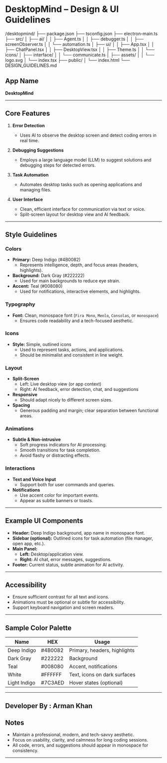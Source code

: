 # DesktopMind – Design & UI Guidelines
/desktopmind/
├── package.json
├── tsconfig.json
├── electron-main.ts
├── src/
│   ├── ai/
│   │   ├── Agent.ts
│   │   ├── debugger.ts
│   │   ├── screenObserver.ts
│   │   └── automation.ts
│   ├── ui/
│   │   ├── App.tsx
│   │   ├── ChatPanel.tsx
│   │   ├── DesktopView.tsx
│   │   ├── Theme.ts
│   │   └── icons/
│   ├── interface/
│   │   └── communicate.ts
│   ├── assets/
│   │   └── logo.svg
│   └── index.tsx
├── public/
│   └── index.html
└── DESIGN_GUIDELINES.md

## App Name
**DesktopMind**

---

## Core Features

1. **Error Detection**
   - Uses AI to observe the desktop screen and detect coding errors in real time.

2. **Debugging Suggestions**
   - Employs a large language model (LLM) to suggest solutions and debugging steps for detected errors.

3. **Task Automation**
   - Automates desktop tasks such as opening applications and managing files.

4. **User Interface**
   - Clean, efficient interface for communication via text or voice.
   - Split-screen layout for desktop view and AI feedback.

---

## Style Guidelines

### Colors

- **Primary:** Deep Indigo (#4B0082)
  - Represents intelligence, depth, and focus areas (headers, highlights).
- **Background:** Dark Gray (#222222)
  - Used for main backgrounds to reduce eye strain.
- **Accent:** Teal (#008080)
  - Used for notifications, interactive elements, and highlights.

### Typography

- **Font:** Clean, monospace font (`Fira Mono`, `Menlo`, `Consolas`, or `monospace`)
  - Ensures code readability and a tech-focused aesthetic.

### Icons

- **Style:** Simple, outlined icons
  - Used to represent tasks, actions, and applications.
  - Should be minimalist and consistent in line weight.

### Layout

- **Split-Screen**
  - Left: Live desktop view (or app context)
  - Right: AI feedback, error detection, chat, and suggestions
- **Responsive**
  - Should adapt nicely to different screen sizes.
- **Spacing**
  - Generous padding and margin; clear separation between functional areas.

### Animations

- **Subtle & Non-intrusive**
  - Soft progress indicators for AI processing.
  - Smooth transitions for task completion.
  - Avoid flashy or distracting effects.

### Interactions

- **Text and Voice Input**
  - Support both for user commands and queries.
- **Notifications**
  - Use accent color for important events.
  - Appear as subtle banners or toasts.

---

## Example UI Components

- **Header:** Deep Indigo background, app name in monospace font.
- **Sidebar (optional):** Outlined icons for task automation (file manager, open app, etc.).
- **Main Panel:**
  - **Left:** Desktop/application view.
  - **Right:** AI chat, error messages, suggestions.
- **Footer:** Current status, subtle animation for AI activity.

---

## Accessibility

- Ensure sufficient contrast for all text and icons.
- Animations must be optional or subtle for accessibility.
- Support keyboard navigation and screen readers.

---

## Sample Color Palette

| Name         | HEX       | Usage                        |
|--------------|-----------|------------------------------|
| Deep Indigo  | #4B0082   | Primary, headers, highlights |
| Dark Gray    | #222222   | Background                   |
| Teal         | #008080   | Accent, notifications        |
| White        | #FFFFFF   | Text, icons on dark surfaces |
| Light Indigo | #7C3AED   | Hover states (optional)      |

---
## Developer By : Arman Khan



## Notes

- Maintain a professional, modern, and tech-savvy aesthetic.
- Focus on usability, clarity, and calmness for long coding sessions.
- All code, errors, and suggestions should appear in monospace for consistency.

---

